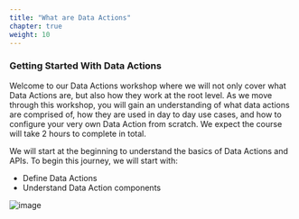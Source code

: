 ```yaml
---
title: "What are Data Actions"
chapter: true
weight: 10
---
```


### Getting Started With Data Actions

Welcome to our Data Actions workshop where we will not only cover what Data Actions are, but also how they work at the root level. As we move through this workshop, you will gain an understanding of what data actions are comprised of, how they are used in day to day use cases, and how to configure your very own Data Action from scratch. We expect the course will take 2 hours to complete in total.

We will start at the beginning to understand the basics of Data Actions and APIs. To begin this journey, we will start with:

  * Define Data Actions
  * Understand Data Action components

  ![image](/images/API_Image.jpg)

